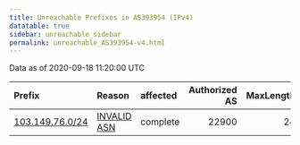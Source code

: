 ```yaml
---
title: Unreachable Prefixes in AS393954 (IPv4)
datatable: true
sidebar: unreachable_sidebar
permalink: unreachable_AS393954-v4.html
---
```


Data as of 2020-09-18 11:20:00 UTC


<div class="datatable-begin"></div>

| Prefix                                                   | Reason                                                                                                  | affected   |   Authorized AS |   MaxLength | Anchor                                       |   unreachable /24s |
|:---------------------------------------------------------|:--------------------------------------------------------------------------------------------------------|:-----------|----------------:|------------:|:---------------------------------------------|-------------------:|
| [103.149.76.0/24](https://stat.ripe.net/103.149.76.0/24) | [INVALID ASN](https://rpki-validator.ripe.net/announcement-preview?asn=AS393954&prefix=103.149.76.0/24) | complete   |           22900 |          24 | [APNIC](unreachable_APNIC_RPKI_Root-v4.html) |                  1 |

<div class="datatable-end"></div>